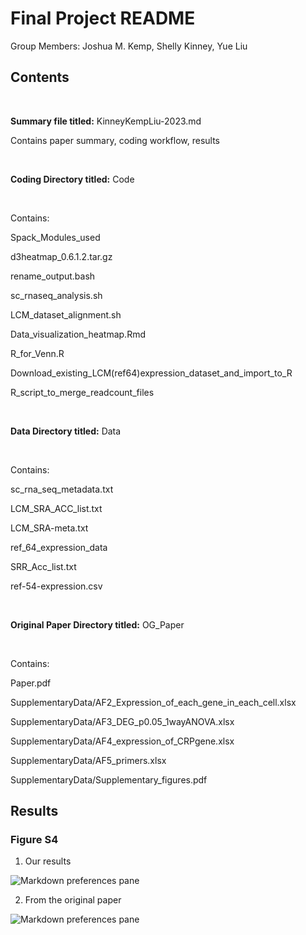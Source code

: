 # Final Project README

Group Members: Joshua M. Kemp, Shelly Kinney, Yue Liu

## Contents

&nbsp;

**Summary file titled:** KinneyKempLiu-2023.md
&nbsp;

   Contains paper summary, coding workflow, results

&nbsp;

**Coding Directory titled:** Code

&nbsp;

   Contains:
   
   
   Spack_Modules_used
   
   d3heatmap_0.6.1.2.tar.gz
   
   rename_output.bash
   
   sc_rnaseq_analysis.sh
   
   LCM_dataset_alignment.sh
   
   Data_visualization_heatmap.Rmd
   
   R_for_Venn.R
   
   Download_existing_LCM(ref64)expression_dataset_and_import_to_R
   
   R_script_to_merge_readcount_files
   
      
&nbsp;

**Data Directory titled:** Data

&nbsp;

   Contains:
   
   sc_rna_seq_metadata.txt
   
   LCM_SRA_ACC_list.txt
      
   LCM_SRA-meta.txt
      
   ref_64_expression_data
      
   SRR_Acc_list.txt
   
   ref-54-expression.csv
      
      
&nbsp;

**Original Paper Directory titled:** OG_Paper

&nbsp;

   Contains: 

   Paper.pdf
      
   SupplementaryData/AF2_Expression_of_each_gene_in_each_cell.xlsx
      
   SupplementaryData/AF3_DEG_p0.05_1wayANOVA.xlsx
      
   SupplementaryData/AF4_expression_of_CRPgene.xlsx
      
   SupplementaryData/AF5_primers.xlsx
      
   SupplementaryData/Supplementary_figures.pdf




## Results

### Figure S4 

1. Our results

![Markdown preferences pane](https://github.com/0Yue0/BCB546_Spring2023_Final/blob/e9fc453e05b08ee72e7e317814dcb60f069f8adb/results/Figure_S4.png)

2. From the original paper

![Markdown preferences pane](https://github.com/0Yue0/BCB546_Spring2023_Final/blob/e635e6056850b7302a064d39b5aa9d640188b969/OG_Paper/SupplementaryData/Figure/Figure_S4.png)


